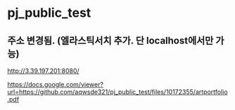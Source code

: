 # pj_public_test

## 주소 변경됨. (엘라스틱서치 추가. 단 localhost에서만 가능)
http://3.39.197.201:8080/

https://docs.google.com/viewer?url=https://github.com/aqwsde321/pj_public_test/files/10172355/artportfolio.pdf

